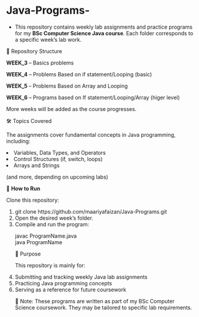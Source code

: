 # Java-Programs-

- This repository contains weekly lab assignments and practice programs for my **BSc Computer Science Java course**.
Each folder corresponds to a specific week’s lab work.

📂 Repository Structure

**WEEK_3** – Basics problems

**WEEK_4** – Problems Based on if statement/Looping (basic)

**WEEK_5** – Problems Based on Array and Looping 

**WEEK_6** – Programs based on If statement/Looping/Array (higer level)

More weeks will be added as the course progresses.

🛠️ Topics Covered

The assignments cover fundamental concepts in Java programming, including:
<ls>

<li>Variables, Data Types, and Operators

<li>Control Structures (if, switch, loops)

<li>Arrays and Strings

(and more, depending on upcoming labs)

🚀 **How to Run**

Clone this repository:
<ol>
<li>git clone https://github.com/maariyafaizan/Java-Programs.git</li>

<li>Open the desired week’s folder.</li>

<li>Compile and run the program:

javac ProgramName.java <br>
java ProgramName</li>

🎯 Purpose

This repository is mainly for:
<ls>

<li>Submitting and tracking weekly Java lab assignments

<li>Practicing Java programming concepts

<li>Serving as a reference for future coursework

📌 Note: These programs are written as part of my BSc Computer Science coursework. They may be tailored to specific lab requirements.
